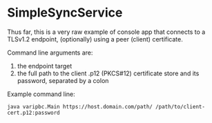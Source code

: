 # SimpleSyncService

Thus far, this is a very raw example of console app that connects to a TLSv1.2 endpoint, (optionally) using a peer (client) certificate.

Command line arguments are:

1. the endpoint target
2. the full path to the client .p12 (PKCS#12) certificate store and its password, separated by a colon


Example command line:

    java varipbc.Main https://host.domain.com/path/ /path/to/client-cert.p12:password
